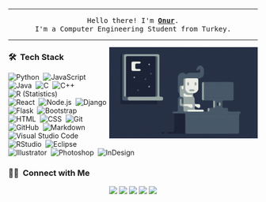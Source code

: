 
<hr>
<p align="center">
  <samp>
    Hello there! I'm <b><a rel="nofollow noopener noreferrer" target="_blank" href="http://onurilaslan.rf.gd">Onur</a></b>.
    <br>I'm a Computer Engineering Student from Turkey.<br>

</samp>
</p>
<hr>
<img alt="Night Coding" src="https://raw.githubusercontent.com/AVS1508/AVS1508/master/assets/Night-Coding.gif" align="right"/>

### 🛠 &nbsp;Tech Stack

![Python](https://img.shields.io/badge/-Python-05122A?style=flat&logo=python)&nbsp;
![JavaScript](https://img.shields.io/badge/-JavaScript-05122A?style=flat&logo=javascript)&nbsp;
![Java](https://img.shields.io/badge/-Java-05122A?style=flat&logo=Java&logoColor=FFA518)&nbsp;
![C](https://img.shields.io/badge/-C-05122A?style=flat&logo=C&logoColor=A8B9CC)&nbsp;
![C++](https://img.shields.io/badge/-C++-05122A?style=flat&logo=C%2B%2B&logoColor=00599C)&nbsp;
![R (Statistics)](https://img.shields.io/badge/-R-05122A?style=flat&logo=R&logoColor=276DC3)\
![React](https://img.shields.io/badge/-React-05122A?style=flat&logo=react)&nbsp;
![Node.js](https://img.shields.io/badge/-Node.js-05122A?style=flat&logo=node.js)&nbsp;
![Django](https://img.shields.io/badge/-Django-05122A?style=flat&logo=django&logoColor=092E20)&nbsp;
![Flask](https://img.shields.io/badge/-Flask-05122A?style=flat&logo=flask)&nbsp;
![Bootstrap](https://img.shields.io/badge/-Bootstrap-05122A?style=flat&logo=bootstrap&logoColor=563D7C)\
![HTML](https://img.shields.io/badge/-HTML-05122A?style=flat&logo=HTML5)&nbsp;
![CSS](https://img.shields.io/badge/-CSS-05122A?style=flat&logo=CSS3&logoColor=1572B6)&nbsp;
![Git](https://img.shields.io/badge/-Git-05122A?style=flat&logo=git)&nbsp;
![GitHub](https://img.shields.io/badge/-GitHub-05122A?style=flat&logo=github)&nbsp;
![Markdown](https://img.shields.io/badge/-Markdown-05122A?style=flat&logo=markdown)\
![Visual Studio Code](https://img.shields.io/badge/-Visual%20Studio%20Code-05122A?style=flat&logo=visual-studio-code&logoColor=007ACC)&nbsp;
![RStudio](https://img.shields.io/badge/-RStudio-05122A?style=flat&logo=rstudio)&nbsp;
![Eclipse](https://img.shields.io/badge/-Eclipse-05122A?style=flat&logo=eclipse-ide&logoColor=2C2255)\
![Illustrator](https://img.shields.io/badge/-Illustrator-05122A?style=flat&logo=adobe-illustrator)&nbsp;
![Photoshop](https://img.shields.io/badge/-Photoshop-05122A?style=flat&logo=adobe-photoshop)&nbsp;
![InDesign](https://img.shields.io/badge/-InDesign-05122A?style=flat&logo=adobe-indesign)

### 🤝🏻 &nbsp;Connect with Me

<p align="center">
<a href="https://www.onurilaslan.com"><img src="https://img.shields.io/badge/-onurilaslan.com-3423A6?style=flat&logo=Google-Chrome&logoColor=white"/></a>
<a href="https://linkedin.com/in/onurilaslan"><img src="https://img.shields.io/badge/-Onur%20İlaslan-0077B5?style=flat&logo=Linkedin&logoColor=white"/></a>
<a href="mailto:onurilaslann@gmail.com"><img src="https://img.shields.io/badge/-onurilaslann@gmail.com-D14836?style=flat&logo=Gmail&logoColor=white"/></a>
<a href="https://instagram.com/onurilaslann"><img src="https://img.shields.io/badge/-@onurilaslann-E4405F?style=flat&logo=Instagram&logoColor=white"/></a>
<a href="https://facebook.com/onurilaslan"><img src="https://img.shields.io/badge/-@onur-BD081C?style=flat&logo=Facebook&logoColor=white"/></a>
</p>

